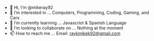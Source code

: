 - 👋 Hi, I’m @mikeray92
- 👀 I’m interested in ... Computers, Programming, Coding, Gaming, and Cars
- 🌱 I’m currently learning ... Javascriot & Spanish Language
- 💞️ I’m looking to collaborate on ... Nothing at the moment
- 📫 How to reach me ... Email: raykmikek92@gmail.com

<!---
mikeray92/mikeray92 is a ✨ special ✨ repository because its `README.md` (this file) appears on your GitHub profile.
You can click the Preview link to take a look at your changes.
--->
